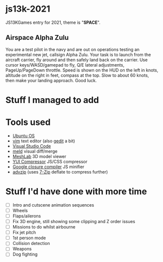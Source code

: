 # js13k-2021
JS13KGames entry for 2021, theme is "**SPACE**".

## Airspace Alpha Zulu

You are a test pilot in the navy and are out on operations testing an experimental new jet, callsign Alpha Zulu. Your task is to launch from the aircraft carrier, fly around and then safely land back on the carrier. Use cursor keys/WASD/gamepad to fly, Q/E lateral adjustments, PageUp/PageDown throttle. Speed is shown on the HUD on the left in knots, altitude on the right in feet, compass at the top. Slow to about 60 knots, then make your landing approach. Good luck.

# Stuff I managed to add

# Tools used
* [Ubuntu OS](https://www.ubuntu.com/)
* [vim](https://github.com/vim) text editor (also [gedit](https://github.com/GNOME/gedit) a bit)
* [Visual Studio Code](https://code.visualstudio.com/)
* [meld](https://github.com/GNOME/meld) visual diff/merge
* [MeshLab](https://github.com/cnr-isti-vclab/meshlab) 3D model viewer
* [YUI Compressor](https://github.com/yui/yuicompressor) JS/CSS compressor
* [Google closure compiler](https://developers.google.com/closure/compiler/docs/gettingstarted_app) JS minifier
* [advzip](https://github.com/amadvance/advancecomp) (uses [7-Zip](https://sourceforge.net/projects/sevenzip/files/7-Zip/) deflate to compress further)

# Stuff I'd have done with more time
- [ ] Intro and cutscene animation sequences
- [ ] Wheels
- [ ] Flaps/ailerons
- [ ] Fix 3D engine, still showing some clipping and Z order issues
- [ ] Missions to do whilst airbourne
- [ ] Fix jet pitch
- [ ] 1st person mode
- [ ] Collision detection
- [ ] Weapons
- [ ] Dog fighting
